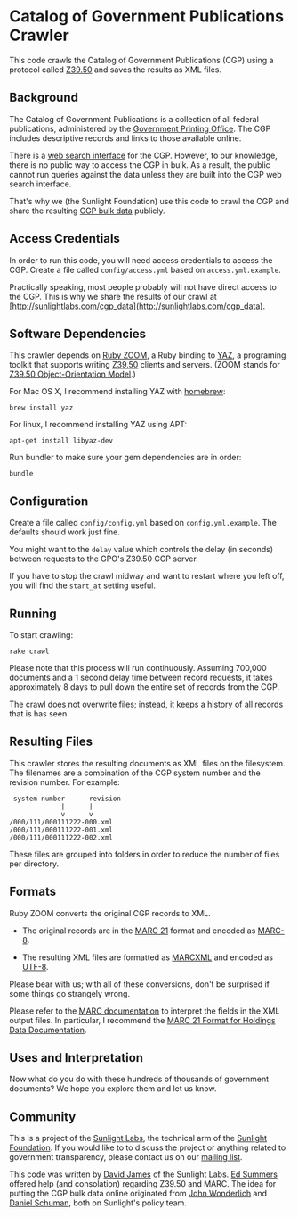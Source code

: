 # Catalog of Government Publications Crawler

This code crawls the Catalog of Government Publications (CGP) using a protocol called [Z39.50](http://en.wikipedia.org/wiki/Z39.50) and saves the results as XML files.

## Background

The Catalog of Government Publications is a collection of all federal publications, administered by the [Government Printing Office](http://www.gpo.gov). The CGP includes descriptive records and links to those available online.

There is a [web search interface](http://catalog.gpo.gov) for the CGP. However, to our knowledge, there is no public way to access the CGP in bulk. As a result, the public cannot run queries against the data unless they are built into the CGP web search interface.

That's why we (the Sunlight Foundation) use this code to crawl the CGP and share the resulting [CGP bulk data](http://sunlightlabs.com/cgp_data) publicly.

## Access Credentials

In order to run this code, you will need access credentials to access the CGP. Create a file called `config/access.yml` based on `access.yml.example`.

Practically speaking, most people probably will not have direct access to the CGP. This is why we share the results of our crawl at [http://sunlightlabs.com/cgp_data](http://sunlightlabs.com/cgp_data).

## Software Dependencies

This crawler depends on [Ruby ZOOM](http://ruby-zoom.rubyforge.org/), a Ruby binding to [YAZ](http://www.indexdata.com/yaz), a programing toolkit that supports writing [Z39.50](http://en.wikipedia.org/wiki/Z39.50) clients and servers. (ZOOM stands for [Z39.50 Object-Orientation Model](http://zoom.z3950.org/).)

For Mac OS X, I recommend installing YAZ with [homebrew](http://github.com/mxcl/homebrew):

    brew install yaz

For linux, I recommend installing YAZ using APT:

    apt-get install libyaz-dev

Run bundler to make sure your gem dependencies are in order:

    bundle

## Configuration

Create a file called `config/config.yml` based on `config.yml.example`. The defaults should work just fine.

You might want to the `delay` value which controls the delay (in seconds) between requests to the GPO's Z39.50 CGP server.

If you have to stop the crawl midway and want to restart where you left off, you will find the `start_at` setting useful.

## Running

To start crawling:

    rake crawl

Please note that this process will run continuously. Assuming 700,000 documents and a 1 second delay time between record requests, it takes approximately 8 days to pull down the entire set of records from the CGP.

The crawl does not overwrite files; instead, it keeps a history of all records that is has seen.

## Resulting Files

This crawler stores the resulting documents as XML files on the filesystem. The filenames are a combination of the CGP system number and the revision number. For example:

     system number      revision
                 |      |
                 v      v
    /000/111/000111222-000.xml
    /000/111/000111222-001.xml
    /000/111/000111222-002.xml

These files are grouped into folders in order to reduce the number of files per directory.

## Formats

Ruby ZOOM converts the original CGP records to XML.

* The original records are in the [MARC 21](http://www.loc.gov/marc/) format and encoded as  [MARC-8](http://www.loc.gov/marc/specifications/speccharmarc8.html).

* The resulting XML files are formatted as [MARCXML](http://www.loc.gov/standards/marcxml/) and encoded as [UTF-8](http://en.wikipedia.org/wiki/UTF-8).

Please bear with us; with all of these conversions, don't be surprised if some things go strangely wrong.

Please refer to the [MARC documentation](http://www.loc.gov/marc/marcdocz.html) to interpret the fields in the XML output files. In particular, I recommend the [MARC 21 Format for Holdings Data Documentation](http://www.loc.gov/marc/holdings/).

## Uses and Interpretation

Now what do you do with these hundreds of thousands of government documents? We hope you explore them and let us know.

## Community

This is a project of the [Sunlight Labs](http://sunlightlabs.com), the technical arm of the [Sunlight Foundation](http://sunlightfoundation.com). If you would like to to discuss the project or anything related to government transparency, please contact us on our [mailing list](http://groups.google.com/group/sunlightlabs).

This code was written by [David James](http://sunlightfoundation.com/people/djames/) of the Sunlight Labs. [Ed Summers](http://inkdroid.org/journal/about/) offered help (and consolation) regarding Z39.50 and MARC. The idea for putting the CGP bulk data online originated from [John Wonderlich](http://sunlightfoundation.com/people/jwonderlich/) and [Daniel Schuman](http://sunlightfoundation.com/people/dschuman/), both on Sunlight's policy team.

